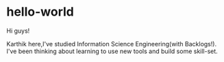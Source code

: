 # hello-world

Hi guys!

Karthik here,I've studied Information Science Engineering(with Backlogs!).
I've been thinking about learning to use new tools and build some skill-set.
